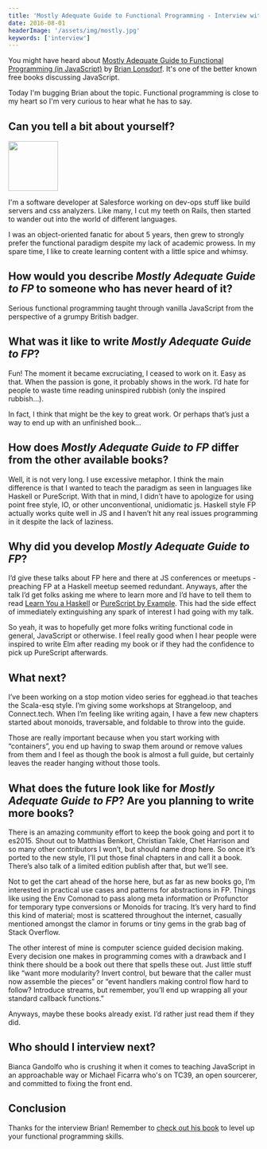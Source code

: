 ```yaml
---
title: 'Mostly Adequate Guide to Functional Programming - Interview with Brian Lonsdorf'
date: 2016-08-01
headerImage: '/assets/img/mostly.jpg'
keywords: ['interview']
---
```


You might have heard about [Mostly Adequate Guide to Functional Programming (in JavaScript)](https://github.com/MostlyAdequate/mostly-adequate-guide) by [Brian Lonsdorf](https://twitter.com/drboolean). It's one of the better known free books discussing JavaScript.

Today I'm bugging Brian about the topic. Functional programming is close to my heart so I'm very curious to hear what he has to say.

## Can you tell a bit about yourself?

<p>
<span class="author">
  <img src="https://www.gravatar.com/avatar/eace1736cd5e31e6c5288e363ed669ea?s=200" alt"Brian Lonsdorf" class="author" width="100" height="100" />
</span>

I'm a software developer at Salesforce working on dev-ops stuff like build servers and css analyzers. Like many, I cut my teeth on Rails, then started to wander out into the world of different languages.
</p>

I was an object-oriented fanatic for about 5 years, then grew to strongly prefer the functional paradigm despite my lack of academic prowess. In my spare time, I like to create learning content with a little spice and whimsy.

## How would you describe *Mostly Adequate Guide to FP* to someone who has never heard of it?

Serious functional programming taught through vanilla JavaScript from the perspective of a grumpy British badger.

## What was it like to write *Mostly Adequate Guide to FP*?

Fun! The moment it became excruciating, I ceased to work on it. Easy as that. When the passion is gone, it probably shows in the work.
I’d hate for people to waste time reading uninspired rubbish (only the inspired rubbish…).

In fact, I think that might be the key to great work. Or perhaps that’s just a way to end up with an unfinished book…

## How does *Mostly Adequate Guide to FP* differ from the other available books?

Well, it is not very long. I use excessive metaphor. I think the main difference is that I wanted to teach the paradigm as seen in languages like Haskell or PureScript. With that in mind, I didn’t have to apologize for using point free style, IO, or other unconventional, unidiomatic js. Haskell style FP actually works quite well in JS and I haven’t hit any real issues programming in it despite the lack of laziness.

## Why did you develop *Mostly Adequate Guide to FP*?

I’d give these talks about FP here and there at JS conferences or meetups - preaching FP at a Haskell meetup seemed redundant. Anyways, after the talk I’d get folks asking me where to learn more and I’d have to tell them to read [Learn You a Haskell](http://learnyouahaskell.com/) or [PureScript by Example](https://leanpub.com/purescript/read). This had the side effect of immediately extinguishing any spark of interest I had going with my talk.

So yeah, it was to hopefully get more folks writing functional code in general, JavaScript or otherwise. I feel really good when I hear people were inspired to write Elm after reading my book or if they had the confidence to pick up PureScript afterwards.

## What next?

I’ve been working on a stop motion video series for egghead.io that teaches the Scala-esq style. I’m giving some workshops at Strangeloop, and Connect.tech. When I’m feeling like writing again, I have a few new chapters started about monoids, traversable, and foldable to throw into the guide.

Those are really important because when you start working with “containers”, you end up having to swap them around or remove values from them and I feel as though the book is almost a full guide, but certainly leaves the reader hanging without those tools.

## What does the future look like for *Mostly Adequate Guide to FP*? Are you planning to write more books?

There is an amazing community effort to keep the book going and port it to es2015. Shout out to Matthias Benkort, Christian Takle, Chet Harrison and so many other contributors I won’t, but should name drop here. So once it’s ported to the new style, I’ll put those final chapters in and call it a book. There’s also talk of a limited edition publish after that, but we’ll see.

Not to get the cart ahead of the horse here, but as far as new books go, I’m interested in practical use cases and patterns for abstractions in FP. Things like using the Env Comonad to pass along meta information or Profunctor for temporary type conversions or Monoids for tracing. It’s very hard to find this kind of material; most is scattered throughout the internet, casually mentioned amongst the clamor in forums or tiny gems in the grab bag of Stack Overflow.

The other interest of mine is computer science guided decision making. Every decision one makes in programming comes with a drawback and I think there should be a book out there that spells these out. Just little stuff like “want more modularity? Invert control, but beware that the caller must now assemble the pieces” or “event handlers making control flow hard to follow? Introduce streams, but remember, you’ll end up wrapping all your standard callback functions.”

Anyways, maybe these books already exist. I’d rather just read them if they did.

## Who should I interview next?

Bianca Gandolfo who is crushing it when it comes to teaching JavaScript in an approachable way or Michael Ficarra who's on TC39, an open sourcerer, and committed to fixing the front end.

## Conclusion

Thanks for the interview Brian! Remember to [check out his book](https://github.com/MostlyAdequate/mostly-adequate-guide) to level up your functional programming skills.
